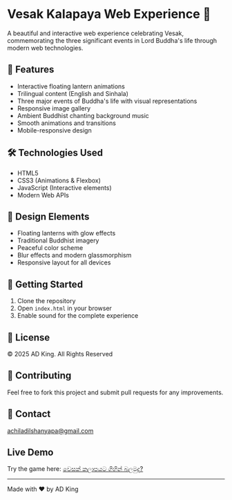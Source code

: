 # Vesak Kalapaya Web Experience 🏮

A beautiful and interactive web experience celebrating Vesak, commemorating the three significant events in Lord Buddha's life through modern web technologies.

## 🌟 Features

- Interactive floating lantern animations
- Trilingual content (English and Sinhala)
- Three major events of Buddha's life with visual representations
- Responsive image gallery
- Ambient Buddhist chanting background music
- Smooth animations and transitions
- Mobile-responsive design

## 🛠️ Technologies Used

- HTML5
- CSS3 (Animations & Flexbox)
- JavaScript (Interactive elements)
- Modern Web APIs


## 🎨 Design Elements

- Floating lanterns with glow effects
- Traditional Buddhist imagery
- Peaceful color scheme
- Blur effects and modern glassmorphism
- Responsive layout for all devices

## 🚀 Getting Started

1. Clone the repository
2. Open `index.html` in your browser
3. Enable sound for the complete experience

## 📝 License

© 2025 AD King. All Rights Reserved

## 🤝 Contributing

Feel free to fork this project and submit pull requests for any improvements.

## 📧 Contact

achiladilshanyapa@gmail.com

## Live Demo

Try the game here: [වෙසක් කලාපයට ගිහින් බලමුද?](https://achiladilshanyapa.github.io/vesak-kalapaya-2025/)

---
Made with ❤️ by AD King